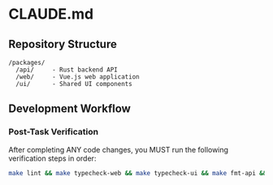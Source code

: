 # CLAUDE.md

## Repository Structure
```
/packages/
  /api/     - Rust backend API
  /web/     - Vue.js web application
  /ui/      - Shared UI components
```

## Development Workflow

### Post-Task Verification

After completing ANY code changes, you MUST run the following verification steps in order:

```bash
make lint && make typecheck-web && make typecheck-ui && make fmt-api && make test-api && make build
```
